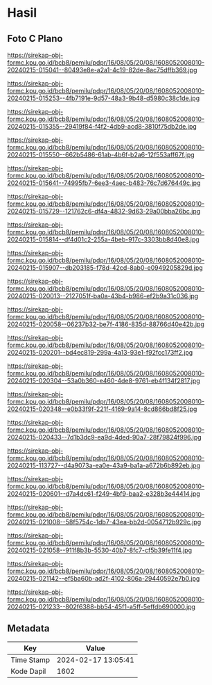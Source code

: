 # Hasil

## Foto C Plano

https://sirekap-obj-formc.kpu.go.id/bcb8/pemilu/pdpr/16/08/05/20/08/1608052008010-20240215-015041--80493e8e-a2a1-4c19-82de-8ac75dffb369.jpg

https://sirekap-obj-formc.kpu.go.id/bcb8/pemilu/pdpr/16/08/05/20/08/1608052008010-20240215-015253--4fb7191e-9d57-48a3-9b48-d5980c38c1de.jpg

https://sirekap-obj-formc.kpu.go.id/bcb8/pemilu/pdpr/16/08/05/20/08/1608052008010-20240215-015355--29419f84-f4f2-4db9-acd8-3810f75db2de.jpg

https://sirekap-obj-formc.kpu.go.id/bcb8/pemilu/pdpr/16/08/05/20/08/1608052008010-20240215-015550--662b5486-61ab-4b6f-b2a6-12f553aff67f.jpg

https://sirekap-obj-formc.kpu.go.id/bcb8/pemilu/pdpr/16/08/05/20/08/1608052008010-20240215-015641--74995fb7-6ee3-4aec-b483-76c7d676449c.jpg

https://sirekap-obj-formc.kpu.go.id/bcb8/pemilu/pdpr/16/08/05/20/08/1608052008010-20240215-015729--121762c6-df4a-4832-9d63-29a00bba26bc.jpg

https://sirekap-obj-formc.kpu.go.id/bcb8/pemilu/pdpr/16/08/05/20/08/1608052008010-20240215-015814--df4d01c2-255a-4beb-917c-3303bb8d40e8.jpg

https://sirekap-obj-formc.kpu.go.id/bcb8/pemilu/pdpr/16/08/05/20/08/1608052008010-20240215-015907--db203185-f78d-42cd-8ab0-e0949205829d.jpg

https://sirekap-obj-formc.kpu.go.id/bcb8/pemilu/pdpr/16/08/05/20/08/1608052008010-20240215-020013--2127051f-ba0a-43b4-b986-ef2b9a31c036.jpg

https://sirekap-obj-formc.kpu.go.id/bcb8/pemilu/pdpr/16/08/05/20/08/1608052008010-20240215-020058--06237b32-be7f-4186-835d-88766d40e42b.jpg

https://sirekap-obj-formc.kpu.go.id/bcb8/pemilu/pdpr/16/08/05/20/08/1608052008010-20240215-020201--bd4ec819-299a-4a13-93e1-f92fcc173ff2.jpg

https://sirekap-obj-formc.kpu.go.id/bcb8/pemilu/pdpr/16/08/05/20/08/1608052008010-20240215-020304--53a0b360-e460-4de8-9761-eb4f134f2817.jpg

https://sirekap-obj-formc.kpu.go.id/bcb8/pemilu/pdpr/16/08/05/20/08/1608052008010-20240215-020348--e0b33f9f-221f-4169-9a14-8cd866bd8f25.jpg

https://sirekap-obj-formc.kpu.go.id/bcb8/pemilu/pdpr/16/08/05/20/08/1608052008010-20240215-020433--7d1b3dc9-ea9d-4ded-90a7-28f79824f996.jpg

https://sirekap-obj-formc.kpu.go.id/bcb8/pemilu/pdpr/16/08/05/20/08/1608052008010-20240215-113727--d4a9073a-ea0e-43a9-ba1a-a672b6b892eb.jpg

https://sirekap-obj-formc.kpu.go.id/bcb8/pemilu/pdpr/16/08/05/20/08/1608052008010-20240215-020601--d7a4dc61-f249-4bf9-baa2-e328b3e44414.jpg

https://sirekap-obj-formc.kpu.go.id/bcb8/pemilu/pdpr/16/08/05/20/08/1608052008010-20240215-021008--58f5754c-1db7-43ea-bb2d-0054712b929c.jpg

https://sirekap-obj-formc.kpu.go.id/bcb8/pemilu/pdpr/16/08/05/20/08/1608052008010-20240215-021058--911f8b3b-5530-40b7-8fc7-cf5b39fe11f4.jpg

https://sirekap-obj-formc.kpu.go.id/bcb8/pemilu/pdpr/16/08/05/20/08/1608052008010-20240215-021142--ef5ba60b-ad2f-4102-806a-29440592e7b0.jpg

https://sirekap-obj-formc.kpu.go.id/bcb8/pemilu/pdpr/16/08/05/20/08/1608052008010-20240215-021233--802f6388-bb54-45f1-a5ff-5effdb690000.jpg


## Metadata

| Key        | Value               |
| ---------- | ------------------- |
| Time Stamp | 2024-02-17 13:05:41 |
| Kode Dapil | 1602                |



